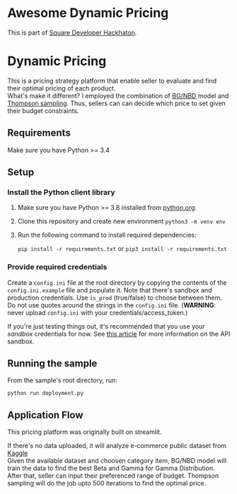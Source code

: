 # Awesome Dynamic Pricing

This is part of [Square Developer Hackhaton](https://square2023.devpost.com/).

# Dynamic Pricing

This is a pricing strategy platform that enable seller to evaluate and find their optimal pricing of each product.\
What's make it different? I employed the combination of [BG/NBD](https://lifetimes.readthedocs.io/en/latest/Quickstart.html) model and [Thompson sampling](https://towardsdatascience.com/thompson-sampling-fc28817eacb8). Thus, sellers can can decide which price to set given their budget constraints. 

## Requirements

Make sure you have Python >= 3.4

## Setup

### Install the Python client library

1. Make sure you have Python >= 3.8 installed from [python.org](https://www.python.org/).

2. Clone this repository and create new environment `python3 -m venv env`

2. Run the following command to install required dependencies:

   `pip install -r requirements.txt` or `pip3 install -r requirements.txt`

### Provide required credentials

Create a `config.ini` file at the root directory by copying the contents of the `config.ini.example` file and populate it. Note that there's sandbox and production credentials. Use `is_prod` (true/false) to choose between them.
Do not use quotes around the strings in the `config.ini` file.
(**WARNING**: never upload `config.ini` with your credentials/access_token.)

If you're just testing things out, it's recommended that you use your _sandbox_ credentials for now. See
[this article](https://developer.squareup.com/docs/testing/sandbox)
for more information on the API sandbox.

## Running the sample

From the sample's root directory, run:

    python run deployment.py

## Application Flow

This pricing platform was originally built on streamlit.

If there's no data uploaded, it will analyze e-commerce public dataset from [Kaggle](https://www.kaggle.com/datasets/carrie1/ecommerce-data)\
Given the available dataset and choosen category item, BG/NBD model will train the data to find the best Beta and Gamma for Gamma Distribution.\
After that, seller can input their preferenced range of budget. Thompson sampling will do the job upto 500 iterations to find the optimal price.



